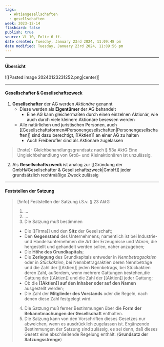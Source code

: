 ```yaml
---
tags:
  - Aktiengesellschaften
  - gesellschaften
week: 2023-12-14
flashcard: false
publish: true
source: VL 10, Folie 6 ff.
date created: Tuesday, January 23rd 2024, 11:09:48 pm
date modified: Tuesday, January 23rd 2024, 11:09:56 pm
---
```

***
#### Übersicht

![[Pasted image 20240123231252.png|center]]

***
#### Gesellschafter & Gesellschaftszweck

1. **Gesellschafter** der AG werden *Aktionäre* genannt
	- Diese werden als **Eigentümer** der AG behandelt
		- Eine AG kann gleichermaßen durch einen einzelnen Aktionär, wie auch durch viele kleinere Aktionäre besessen werden
	- Alle natürlichen und juristischen Personen, auch [[Gesellschaftsformen#Personengesellschaften|Personengesellschaften]] sind dazu berechtigt, [[Aktien]] an einer AG zu halten
		- Auch Freiberufler sind als Aktionäre zugelassen

> [!note]- Gleichbehandlungsgrundsatz nach § 53a AktG 
> Eine Ungleichbehandlung von Groß- und Kleinaktionären ist unzulässig.

2. Als **Gesellschaftszweck** ist analog zur [[Gründung der GmbH#Gesellschafter & Gesellschaftszweck|GmbH]] jeder grundsätzlich rechtmäßige Zweck zulässig

***
#### Feststellen der Satzung

> [!info] Feststellen der Satzung i.S.v. § 23 AktG
> 1. ...
> 2. ...
> 3. Die Satzung muß bestimmen
> 	- Die [[Firma]] und den **Sitz** der Gesellschaft;
> 	- Den **Gegenstand** des Unternehmens; namentlich ist bei Industrie- und Handelsunternehmen die *Art* der Erzeugnisse und *Waren*, die hergestellt und gehandelt werden sollen, näher anzugeben;
> 	- Die **Höhe des Grundkapitals**;
> 	- Die **Zerlegung** des Grundkapitals entweder in *Nennbetragsaktien* oder in *Stückaktien*, bei Nennbetragsaktien deren Nennbeträge und die Zahl der [[Aktien]] jeden Nennbetrags, bei Stückaktien deren Zahl, außerdem, wenn mehrere Gattungen bestehen,die Gattung der [[Aktien]] und die Zahl der [[Aktien]] jeder Gattung;
> 	- Ob die **[[Aktien]] auf den Inhaber oder auf den Namen** ausgestellt werden;
> 	- Die Zahl der **Mitglieder des Vorstands** oder die Regeln, nach denen diese Zahl festgelegt wird.
> 4. Die Satzung muß ferner Bestimmungen über die **Form der Bekanntmachungen der Gesellschaft** enthalten.
> 5. Die Satzung kann von den Vorschriften dieses Gesetzes nur abweichen, wenn es ausdrücklich zugelassen ist. Ergänzende Bestimmungen der Satzung sind zulässig, es sei denn, daß dieses Gesetz eine abschließende Regelung enthält. (**Grundsatz der Satzungsstrenge**)

